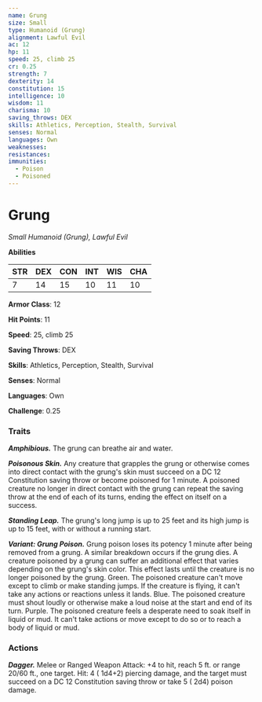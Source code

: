 ```yaml
---
name: Grung
size: Small
type: Humanoid (Grung)
alignment: Lawful Evil
ac: 12
hp: 11
speed: 25, climb 25
cr: 0.25
strength: 7
dexterity: 14
constitution: 15
intelligence: 10
wisdom: 11
charisma: 10
saving_throws: DEX
skills: Athletics, Perception, Stealth, Survival
senses: Normal
languages: Own
weaknesses:
resistances:
immunities:
  - Poison
  - Poisoned
---
```


# Grung

*Small Humanoid (Grung), Lawful Evil*

**Abilities**

| STR | DEX | CON | INT | WIS | CHA |
| --- | --- | --- | --- | --- | --- |
| 7 | 14 | 15 | 10 | 11 | 10 |

**Armor Class**: 12

**Hit Points**: 11

**Speed**: 25, climb 25

**Saving Throws**: DEX

**Skills**: Athletics, Perception, Stealth, Survival

**Senses**: Normal

**Languages**: Own

**Challenge**: 0.25


### Traits
***Amphibious.*** The grung can breathe air and water.

***Poisonous Skin.*** Any creature that grapples the grung or otherwise comes into direct contact with the grung's skin must succeed on a DC 12 Constitution saving throw or become poisoned for 1 minute. A poisoned creature no longer in direct contact with the grung can repeat the saving throw at the end of each of its turns, ending the effect on itself on a success.

***Standing Leap.*** The grung's long jump is up to 25 feet and its high jump is up to 15 feet, with or without a running start.

***Variant: Grung Poison.*** Grung poison loses its potency 1 minute after being removed from a grung. A similar breakdown occurs if the grung dies. A creature poisoned by a grung can suffer an additional effect that varies depending on the grung's skin color. This effect lasts until the creature is no longer poisoned by the grung. Green. The poisoned creature can't move except to climb or make standing jumps. If the creature is flying, it can't take any actions or reactions unless it lands. Blue. The poisoned creature must shout loudly or otherwise make a loud noise at the start and end of its turn. Purple. The poisoned creature feels a desperate need to soak itself in liquid or mud. It can't take actions or move except to do so or to reach a body of liquid or mud.


### Actions
***Dagger.*** Melee or Ranged Weapon Attack:  +4 to hit, reach 5 ft. or range 20/60 ft., one target. Hit: 4 ( 1d4+2) piercing damage, and the target must succeed on a DC 12 Constitution saving throw or take 5 ( 2d4) poison damage.

